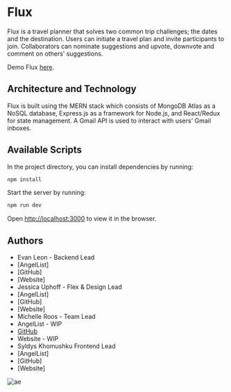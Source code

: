 # Flux

Flux is a travel planner that solves two common trip challenges; the dates and the destination. Users can initiate a travel plan and invite participants to join. Collaborators can nominate suggestions and upvote, downvote and comment on others’ suggestions. 

Demo Flux [here](https://state-of-flux.herokuapp.com/).

## Architecture and Technology

Flux is built using the MERN stack which consists of MongoDB Atlas as a NoSQL database, Express.js as a framework for Node.js, and React/Redux for state management. A Gmail API is used to interact with users' Gmail inboxes. 

## Available Scripts

In the project directory, you can install dependencies by running:

```sh
npm install
```

Start the server by running:

```sh
npm run dev
```

Open [http://localhost:3000](http://localhost:3000) to view it in the browser.

## Authors
* Evan Leon - Backend Lead 
 * [AngelList]
 * [GitHub]
 * [Website]
* Jessica Uphoff - Flex & Design Lead
 * [AngelList]
 * [GitHub]
 * [Website]
* Michelle Roos - Team Lead
 * AngelList - WIP
 * [GitHub](https://github.com/helloroos)
 * Website - WIP
* Syldys Khomushku Frontend Lead
 * [AngelList]
 * [GitHub]
 * [Website]

 ![ae](https://github.com/helloroos/flux/main/team_photo.png?raw=true)